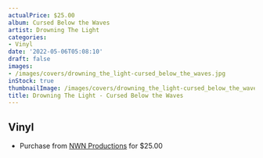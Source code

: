 ```yaml
---
actualPrice: $25.00
album: Cursed Below the Waves
artist: Drowning The Light
categories:
- Vinyl
date: '2022-05-06T05:08:10'
draft: false
images:
- /images/covers/drowning_the_light-cursed_below_the_waves.jpg
inStock: true
thumbnailImage: /images/covers/drowning_the_light-cursed_below_the_waves-thumb.jpg
title: Drowning The Light - Cursed Below the Waves
---
```


## Vinyl
* Purchase from [NWN Productions](http://shop.nwnprod.com/index.php?route=product/product&path=75&product_id=23138&sort=pd.name&order=ASC) for $25.00
